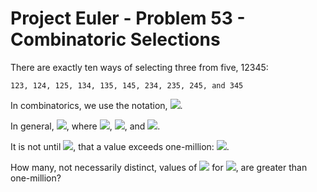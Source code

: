 # Project Euler - Problem 53 - Combinatoric Selections
There are exactly ten ways of selecting three from five, 12345:

    123, 124, 125, 134, 135, 145, 234, 235, 245, and 345

In combinatorics, we use the notation, <img src="https://render.githubusercontent.com/render/math?math={5 \choose 3} = 10">.

In general, <img src="https://render.githubusercontent.com/render/math?math={n \choose r} = \frac{n!}{r!(n-r)!}">, where <img src="https://render.githubusercontent.com/render/math?math=r \leq n">, <img src="https://render.githubusercontent.com/render/math?math=n! = n \times (n-1) \times \dots \times 3 \times 2 \times 1">, and <img src="https://render.githubusercontent.com/render/math?math=0! = 1">.

It is not until <img src="https://render.githubusercontent.com/render/math?math=n = 23">, that a value exceeds one-million: <img src="https://render.githubusercontent.com/render/math?math={23 \choose 10} = 1144066">.

How many, not necessarily distinct, values of <img src="https://render.githubusercontent.com/render/math?math={n \choose r}"> for <img src="https://render.githubusercontent.com/render/math?math=1 \leq n \leq 100">, are greater than one-million?
